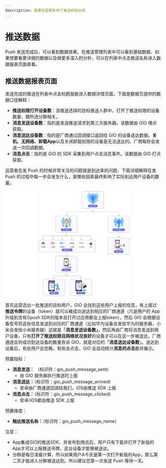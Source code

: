 ```yaml
---
description: 是哪些因素影响了推送的到达率
---
```


# 推送数据

Push 发送完成后，可以看到数据效果。在推送管理列表中可以看到基础数据，如果想要看更详细的数据以及做更多深入的分析，可以在列表中点击推送名称进入数据报表页面查看。

## 推送数据报表页面

发送完成的推送在列表中点击标题就能进入数据详情页面，下面是数据页提供的数据口径解释：

* **推送权限打开设备数**：该推送选择的目标推送人群中，打开了推送权限的设备数量，跟所选分群相关。
* **消息发送设备数**：指的是发送推送请求到第三方服务器。该数据由 GIO 埋点获取。
* **消息送达设备数**：指的是厂商通过回调接口返回给 GIO 的设备送达数据。**关机、无网络、卸载App**以及关闭卸载权限的设备是无法送达的。厂商每秒会发送一次回调数据。
* **消息点击**：指的是 GIO 的 SDK 采集到用户点击消息事件。该数据由 GIO 打点获取。



运营者在发 Push 的时候非常关注的问题就是到达率的问题，下面详细解释在发 Push 的过程中每一步会发生什么，是哪些因素最终影响了实际到达用户设备的数量。

![](../../../../.gitbook/assets/image%20%28265%29.png)

首先运营选出一批推送的目标用户，GIO 会找到这些用户上报的信息，有上报过**推送令牌**的设备（token）就可以被成功送达到相应的厂商通道（凡是用户的 App 升级到含有Gpush SDK的版本且打开过应用都会上报token）。然后 GIO 会根据设备型号将这些信息发送到对应的厂商通道（比如华为设备会发给华为的服务器，小米会发给小米服务器）这就是「**消息发送设备数」**，然后再由厂商将消息发送到用户设备，只有**打开了推送权限且网络状况良好**的设备才可以在这一步被送达，厂商通道会将成功到达设备的数量告诉 GIO，就是对应的「**消息送达设备数**」。送达到设备后，有些用户会忽略，有些会点击，GIO 会自动统计**消息的点击**数并展示。







预置指标：

* **消息发送：** （标识符：gio\_push\_message\_sent\)     
  * 由 GIO 服务器执行推送时上报
* **消息送达：**（标识符：gio\_push\_message\_arrived\)  
  * 安卓由厂商通道回调给我们，iOS由推送 SDK 上报
* **消息点击：**（标识符：gio\_push\_message\_clicked\)  
  * 安卓/iOS都由推送 SDK 上报



预置维度：

* **触达推送名称：**（标识符：gio\_push\_message\_name）

注意：

* App集成GIO的推送SDK，并发布到商店后，用户只有下载并打开了新版的App才可以上报推送令牌，这台设备才能够被送达。
* 分群是每日凌晨计算，所以如果用户A今天是第一次打开新版的App，那么第二天才能进入分群被送达到。所以建议您第一次发送 Push 等待一天。

